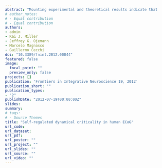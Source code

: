```yaml
---
abstract: "Mounting experimental and theoretical results indicate that neural systems are poised near a critical state. In human subjects, however, most evidence comes from functional MRI studies, an indirect measurement of neuronal activity with poor temporal resolution. Electrocorticography (ECoG) provides a unique window into human brain activity: each electrode records, with high temporal resolution, the activity resulting from the sum of the local field potentials of ~105 neurons. We show that the human brain ECoG recordings display features of self-regulated dynamical criticality: dynamical modes of activation drift around the critical stability threshold, moving in and out of the unstable region and equilibrating the global dynamical state at a very fast time scale. Moreover, the analysis also reveals differences between the resting state and a motor task, associated with increased stability of a fraction of the dynamical modes."
# author_notes:
# - Equal contribution
# - Equal contribution
authors:
- admin
- Kai J. Miller
- Jeffrey G. Ojemann
- Marcelo Magnasco
- Guillermo Cecchi
doi: "10.3389/fnint.2012.00044"
featured: false
image:
  focal_point: ""
  preview_only: false
projects: []
publication: 'Frontiers in Integrative Neuroscience 19, 2012'
publication_short: ""
publication_types:
- "2"
publishDate: "2012-07-19T00:00:00Z"
slides: 
summary: 
# tags:
# - Source Themes
title: "Self-regulated dynamical criticality in human ECoG"
url_code: 
url_dataset: 
url_pdf: 
url_poster: ""
url_project: ""
url_slides: ""
url_source: ""
url_video: ""
---
```


